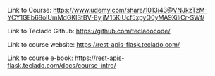 Link to Course:  https://www.udemy.com/share/1013i43@VNJkzTzM-YCY1GEb68olUmMdGKlStBV-8yjiM15KiUcf5xpyQ0yMA9XiIiCr-SWf/

Link to Teclado Github:  https://github.com/tecladocode/

Link to course website:  https://rest-apis-flask.teclado.com/

Link to course e-book:  https://rest-apis-flask.teclado.com/docs/course_intro/
